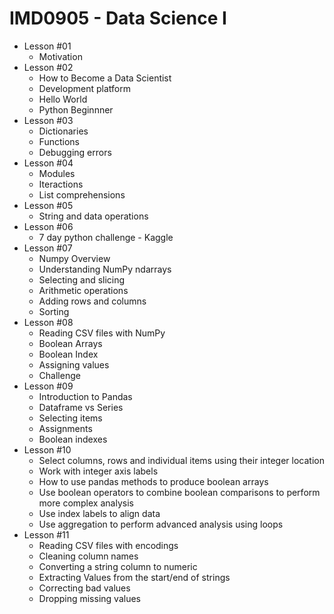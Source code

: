 # IMD0905 - Data Science I

- Lesson #01 
	- Motivation
- Lesson #02
	- How to Become a Data Scientist
	- Development platform
	- Hello World
	- Python Beginnner 
- Lesson #03
	- Dictionaries
	- Functions
	- Debugging errors
- Lesson #04
	- Modules
	- Iteractions
	- List comprehensions
- Lesson #05
	- String and data operations
- Lesson #06
	- 7 day python challenge - Kaggle
- Lesson #07
	- Numpy Overview
	- Understanding NumPy ndarrays
	- Selecting and slicing
	- Arithmetic operations
	- Adding rows and columns
	- Sorting
- Lesson #08
	- Reading CSV files with NumPy
	- Boolean Arrays
	- Boolean Index
	- Assigning values
	- Challenge
- Lesson #09
	- Introduction to Pandas
	- Dataframe vs Series
	- Selecting  items
	- Assignments
	- Boolean indexes
- Lesson #10
	- Select columns, rows and individual items using their integer location
	- Work with integer axis labels
	- How to use pandas methods to produce boolean arrays
	- Use boolean operators to combine boolean comparisons to perform more complex analysis
	- Use index labels to align data
	- Use aggregation to perform advanced analysis using loops
- Lesson #11
	- Reading CSV files with encodings
	- Cleaning column names
	- Converting a string column to numeric
	- Extracting Values from the start/end of strings
	- Correcting bad values
	- Dropping missing values
